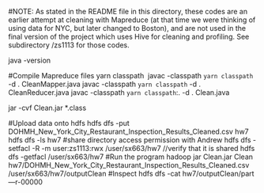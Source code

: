 #NOTE: As stated in the README file in this directory, these codes are an earlier attempt at cleaning with Mapreduce (at that time we were thinking of using data for NYC, but later changed to Boston), and are not used in the final version of the project which uses Hive for cleaning and profiling. See subdirectory /zs1113 for those codes.


java -version 

#Compile Mapreduce files
yarn classpath 
javac -classpath `yarn classpath` -d . CleanMapper.java
javac -classpath `yarn classpath` -d . CleanReducer.java
javac -classpath `yarn classpath`:. -d . Clean.java

jar -cvf Clean.jar *.class

#Upload data onto hdfs
hdfs dfs -put DOHMH_New_York_City_Restaurant_Inspection_Results_Cleaned.csv hw7
hdfs dfs -ls hw7
#share directory access permission with Andrew
hdfs dfs -setfacl -R -m user:zs1113:rwx /user/sx663/hw7
//verify that it is shared hdfs dfs -getfacl /user/sx663/hw7
#Run the program
hadoop jar Clean.jar Clean hw7/DOHMH_New_York_City_Restaurant_Inspection_Results_Cleaned.csv /user/sx663/hw7/outputClean
#Inspect
hdfs dfs -cat hw7/outputClean/part—r-00000


